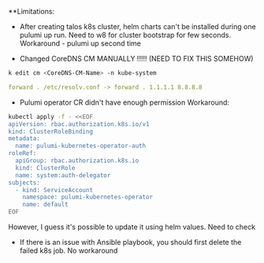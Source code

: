 **Limitations:

- After creating talos k8s cluster, helm charts can't be installed during one pulumi up run. Need to w8 for cluster bootstrap for few seconds. Workaround - pulumi up second time

- Changed CoreDNS CM MANUALLY !!!!! (NEED TO FIX THIS SOMEHOW)
```sh
k edit cm <CoreDNS-CM-Name> -n kube-system
```
```yaml
forward . /etc/resolv.conf -> forward . 1.1.1.1 8.8.8.8
```

- Pulumi operator CR didn't have enough permission
Workaround:
```sh
kubectl apply -f - <<EOF
apiVersion: rbac.authorization.k8s.io/v1
kind: ClusterRoleBinding
metadata:
  name: pulumi-kubernetes-operator-auth
roleRef:
  apiGroup: rbac.authorization.k8s.io
  kind: ClusterRole
  name: system:auth-delegator
subjects:
  - kind: ServiceAccount
    namespace: pulumi-kubernetes-operator
    name: default
EOF
```
However, I guess it's possible to update it using helm values. Need to check

- If there is an issue with Ansible playbook, you should first delete the failed k8s job. No workaround